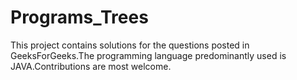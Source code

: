 # Programs_Trees
This project contains solutions for the questions posted in GeeksForGeeks.The programming language predominantly used is JAVA.Contributions are most welcome.





